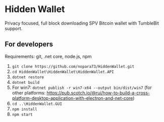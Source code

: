 # Hidden Wallet
Privacy focused, full block downloading SPV Bitcoin wallet with TumbleBit support.

## For developers  
  
Requirements: git, .net core, node.js, npm  
  
1. `git clone https://github.com/nopara73/HiddenWallet.git`
2. `cd HiddenWallet\HiddenWallet\HiddenWallet.API`  
3. `dotnet restore`  
4. `dotnet build`
5. For win7: `dotnet publish -r win7-x64 --output bin/dist/win7` (for other platforms: https://pub.scotch.io/@rui/how-to-build-a-cross-platform-desktop-application-with-electron-and-net-core)  
6. `cd ..\HiddenWallet.GUI`
7. `npm install`
8. `npm start`
